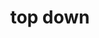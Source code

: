 ---
title: top down
layout: genome-project/gene
planted: 2023-11-05 15:47:41
tended: 2023-11-05 15:47:41
---
